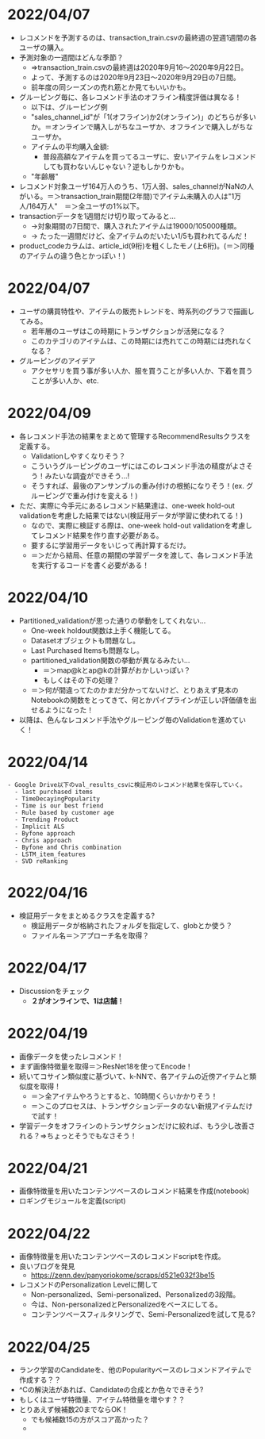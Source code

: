 # 2022/04/07

- レコメンドを予測するのは、transaction_train.csvの最終週の翌週1週間の各ユーザの購入。
- 予測対象の一週間はどんな季節？
  - =>transaction_train.csvの最終週は2020年9月16～2020年9月22日。
  - よって、予測するのは2020年9月23日～2020年9月29日の7日間。
  - 前年度の同シーズンの売れ筋とか見てもいいかも。
- グルーピング毎に、各レコメンド手法のオフライン精度評価は異なる！
  - 以下は、グルーピング例
  - "sales_channel_id"が「1(オフライン)か2(オンライン)」のどちらが多いか。＝オンラインで購入しがちなユーザか、オフラインで購入しがちなユーザか。
  - アイテムの平均購入金額:
    - 普段高額なアイテムを買ってるユーザに、安いアイテムをレコメンドしても買わないんじゃない？逆もしかりかも。
  - "年齢層"
- レコメンド対象ユーザ164万人のうち、1万人弱、sales_channelがNaNの人がいる。＝＞transaction_train期間(2年間)でアイテム未購入の人は"1万人/164万人"　＝＞全ユーザの1%以下。
- transactionデータを1週間だけ切り取ってみると...
  - ->対象期間の7日間で、購入されたアイテムは19000/105000種類。
  - -> たった一週間だけど、全アイテムのだいたい1/5も買われてるんだ！
- product_codeカラムは、article_id(9桁)を粗くしたモノ(上6桁)。(＝＞同種のアイテムの違う色とかっぽい！)

# 2022/04/07

- ユーザの購買特性や、アイテムの販売トレンドを、時系列のグラフで描画してみる。
  - 若年層のユーザはこの時期にトランザクションが活発になる？
  - このカテゴリのアイテムは、この時期には売れてこの時期には売れなくなる？
- グルーピングのアイデア
  - アクセサリを買う事が多い人か、服を買うことが多い人か、下着を買うことが多い人か、etc.

# 2022/04/09

- 各レコメンド手法の結果をまとめて管理するRecommendResultsクラスを定義する。
  - Validationしやすくなりそう？
  - こういうグルーピングのユーザにはこのレコメンド手法の精度がよさそう！みたいな調査ができそう...!
  - そうすれば、最後のアンサンブルの重み付けの根拠になりそう！(ex. グルーピングで重み付けを変える！)
- ただ、実際に今手元にあるレコメンド結果達は、one-week hold-out validationを考慮した結果ではない(検証用データが学習に使われてる！)
  - なので、実際に検証する際は、one-week hold-out validationを考慮してレコメンド結果を作り直す必要がある。
  - 要するに学習用データをいじって再計算するだけ。
  - ＝＞だから結局、任意の期間の学習データを渡して、各レコメンド手法を実行するコードを書く必要がある！

# 2022/04/10

- Partitioned_validationが思った通りの挙動をしてくれない...
  - One-week holdout関数は上手く機能してる。
  - Datasetオブジェクトも問題なし。
  - Last Purchased Itemsも問題なし。
  - partitioned_validation関数の挙動が異なるみたい...
    - ＝＞map@kとap@kの計算がおかしいっぽい？
    - もしくはその下の処理？
  - ＝＞何が間違ってたのかまだ分かってないけど、とりあえず見本のNotebookの関数をとってきて、何とかパイプラインが正しい評価値を出せるようになった！
- 以降は、色んなレコメンド手法やグルーピング毎のValidationを進めていく！

# 2022/04/14

    - Google Drive以下のval_results_csvに検証用のレコメンド結果を保存していく。
      - last purchased items
      - TimeDecayingPopularity
      - Time is our best friend
      - Rule based by customer age
      - Trending Product
      - Implicit ALS
      - Byfone approach
      - Chris approach
      - Byfone and Chris combination
      - LSTM_item_features
      - SVD reRanking 

# 2022/04/16
- 検証用データをまとめるクラスを定義する?
  - 検証用データが格納されたフォルダを指定して、globとか使う？
  - ファイル名＝＞アプローチ名を取得？

# 2022/04/17
- Discussionをチェック
  - **２がオンラインで、1は店舗！**

# 2022/04/19
- 画像データを使ったレコメンド！
- まず画像特徴量を取得＝＞ResNet18を使ってEncode！
- 続いてコサイン類似度に基づいて、k-NNで、各アイテムの近傍アイテムと類似度を取得！
  - ＝＞全アイテムやろうとすると、10時間くらいかかりそう！
  - ＝＞このプロセスは、トランザクションデータのない新規アイテムだけで試す！
- 学習データをオフラインのトランザクションだけに絞れば、もう少し改善される？=>ちょっとそうでもなさそう！

# 2022/04/21
- 画像特徴量を用いたコンテンツベースのレコメンド結果を作成(notebook)
- ロギングモジュールを定義(script)

# 2022/04/22
- 画像特徴量を用いたコンテンツベースのレコメンドscriptを作成。
- 良いブログを発見
  - https://zenn.dev/panyoriokome/scraps/d521e032f3be15
- レコメンドのPersonalization Levelに関して
  - Non-personalized、Semi-personalized、Personalizedの3段階。
  - 今は、Non-personalizedとPersonalizedをベースにしてる。
  - コンテンツベースフィルタリングで、Semi-Personalizedを試して見る?

# 2022/04/25
- ランク学習のCandidateを、他のPopularityベースのレコメンドアイテムで作成する？？
- ^Cの解決法があれば、Candidateの合成とか色々できそう?
- もしくはユーザ特徴量、アイテム特徴量を増やす？？
- とりあえず候補数20までならOK！
  - でも候補数15の方がスコア高かった？
  - 